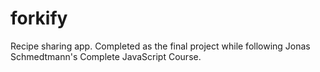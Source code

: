 # forkify
Recipe sharing app. Completed as the final project while following Jonas Schmedtmann's Complete JavaScript Course. 
